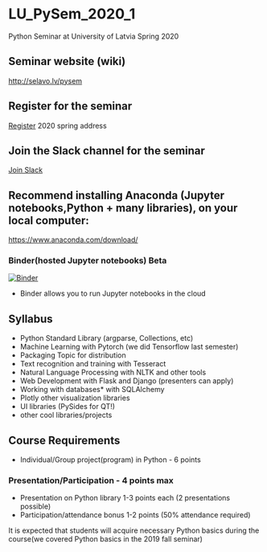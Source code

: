 # LU_PySem_2020_1
Python Seminar at University of Latvia Spring 2020

## Seminar website (wiki)
http://selavo.lv/pysem

## Register for the seminar
[Register](https://forms.gle/1kNph9X7LkhCdffA6) 2020 spring address

## Join the Slack channel for the seminar
[Join Slack](https://join.slack.com/t/pythonludf/shared_invite/enQtOTM2MDkxNzcwMDM4LWE2NmQ3MmMwMWUyZThjMDIyZDI2ODZhNmE0ZTBlMjhiOTA0NmI2YjNiNzg2YTIxZWMyNGYzMDcyMWM1ZTI5NWU)

## Recommend installing Anaconda (Jupyter notebooks,Python + many libraries), on your local computer:

https://www.anaconda.com/download/


### Binder(hosted Jupyter notebooks) Beta
[![Binder](https://mybinder.org/badge.svg)](https://mybinder.org/v2/gh/ValRCS/LU_PySem_2020_1/master)
* Binder allows you to run Jupyter notebooks in the cloud

## Syllabus

* Python Standard Library  (argparse, Collections, etc)
* Machine Learning with Pytorch (we did Tensorflow last semester)
* Packaging Topic for distribution
* Text recognition and training with Tesseract
* Natural Language Processing with NLTK and other tools
* Web Development with Flask and Django (presenters can apply)
* Working with databases* with SQLAlchemy
* Plotly other visualization libraries
* UI libraries (PySides for QT!)
* other cool libraries/projects



## Course Requirements

* Individual/Group project(program) in Python - 6 points
### Presentation/Participation - 4 points max
* Presentation on Python library 1-3 points each (2 presentations possible)
* Participation/attendance bonus 1-2 points (50% attendance required)


It is expected that students will acquire necessary Python basics during the course(we covered Python basics in the 2019 fall seminar)



